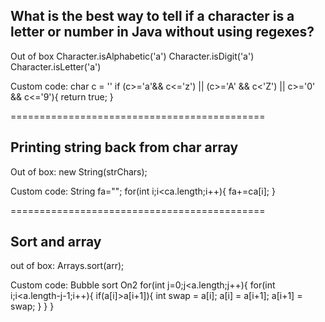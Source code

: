 ## What is the best way to tell if a character is a letter or number in Java without using regexes?

Out of box
Character.isAlphabetic('a')
Character.isDigit('a')
Character.isLetter('a')

Custom code:
char c = ''
if  (c>='a'&& c<='z') || (c>='A' && c<'Z') || c>='0' && c<='9'){
return true;
}

============================================

## Printing string back from char array 

Out of box:
new String(strChars);

Custom code:
String fa="";
for(int i;i<ca.length;i++){
   fa+=ca[i];
}

============================================

## Sort and array 

out of box:
Arrays.sort(arr);

Custom code: Bubble sort On2 
for(int j=0;j<a.length;j++){
   for(int i;i<a.length-j-1;i++){
      if(a[i]>a[i+1]){
        int swap = a[i];
        a[i] = a[i+1];
        a[i+1] = swap;
      }
   }
}